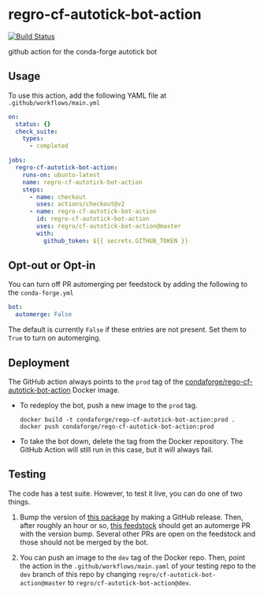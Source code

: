 # regro-cf-autotick-bot-action
[![Build Status](https://travis-ci.com/regro/cf-autotick-bot-action.svg?branch=master)](https://travis-ci.com/regro/cf-autotick-bot-action)

github action for the conda-forge autotick bot

## Usage

To use this action, add the following YAML file at `.github/workflows/main.yml`

```yaml
on:
  status: {}
  check_suite:
    types:
      - completed

jobs:
  regro-cf-autotick-bot-action:
    runs-on: ubuntu-latest
    name: regro-cf-autotick-bot-action
    steps:
      - name: checkout
        uses: actions/checkout@v2
      - name: regro-cf-autotick-bot-action
        id: regro-cf-autotick-bot-action
        uses: regro/cf-autotick-bot-action@master
        with:
          github_token: ${{ secrets.GITHUB_TOKEN }}
```

## Opt-out or Opt-in

You can turn off PR automerging per feedstock by adding the following to the
`conda-forge.yml`

```yaml
bot:
  automerge: False
```

The default is currently `False` if these entries are not present. Set them to `True`
to turn on automerging.

## Deployment

The GitHub action always points to the `prod` tag of the
[condaforge/rego-cf-autotick-bot-action](https://hub.docker.com/repository/docker/condaforge/rego-cf-autotick-bot-action)
Docker image.

 - To redeploy the bot, push a new image to the `prod` tag.

   ```
   docker build -t condaforge/rego-cf-autotick-bot-action:prod .
   docker push condaforge/rego-cf-autotick-bot-action:prod
   ```

 - To take the bot down, delete the tag from the Docker repository. The GitHub Action
   will still run in this case, but it will always fail.

## Testing

The code has a test suite. However, to test it live, you can do one of two things.

1. Bump the version of [this package](https://github.com/regro/cf-autotick-bot-test-package)
   by making a GitHub release. Then, after roughly an hour or so,
   [this feedstock](https://github.com/conda-forge/cf-autotick-bot-test-package-feedstock)
   should get an automerge PR with the version bump. Several other PRs are open on the feedstock and those
   should not be merged by the bot.

2. You can push an image to the `dev` tag of the Docker repo. Then, point the action in
   the `.github/workflows/main.yaml` of your testing repo to the `dev` branch of
   this repo by changing `regro/cf-autotick-bot-action@master` to `regro/cf-autotick-bot-action@dev`.

